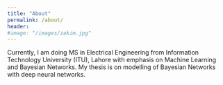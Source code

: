 ```yaml
---
title: "About"
permalink: /about/
header:
#image: "/images/zakim.jpg"
---
```


Currently, I am doing MS in Electrical Engineering from Information Technology University (ITU), Lahore with emphasis on Machine Learning and Bayesian Networks. My thesis is on modelling of Bayesian Networks with deep neural networks.
